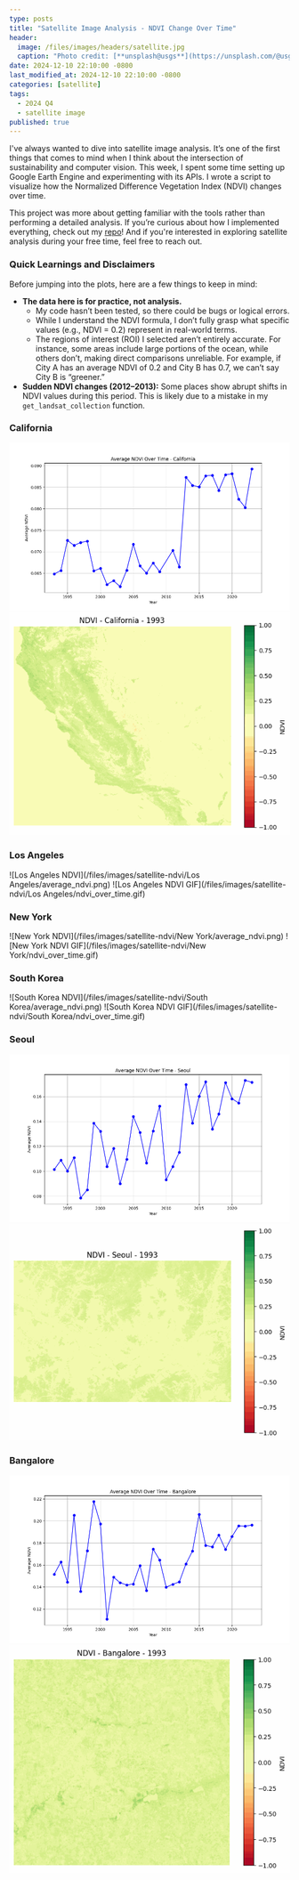 ```yaml
---
type: posts
title: "Satellite Image Analysis - NDVI Change Over Time"
header:
  image: /files/images/headers/satellite.jpg 
  caption: "Photo credit: [**unsplash@usgs**](https://unsplash.com/@usgs)"
date: 2024-12-10 22:10:00 -0800
last_modified_at: 2024-12-10 22:10:00 -0800
categories: [satellite]
tags: 
  - 2024 Q4
  - satellite image
published: true
---
```


I've always wanted to dive into satellite image analysis. It’s one of the first things that comes to mind when I think about the intersection of sustainability and computer vision. This week, I spent some time setting up Google Earth Engine and experimenting with its APIs. I wrote a script to visualize how the Normalized Difference Vegetation Index (NDVI) changes over time. 

This project was more about getting familiar with the tools rather than performing a detailed analysis. If you’re curious about how I implemented everything, check out my [repo](https://github.com/wondonghyeon/codes-for-blog)! And if you're interested in exploring satellite analysis during your free time, feel free to reach out.

### Quick Learnings and Disclaimers

Before jumping into the plots, here are a few things to keep in mind:

- **The data here is for practice, not analysis.**
  - My code hasn’t been tested, so there could be bugs or logical errors.
  - While I understand the NDVI formula, I don’t fully grasp what specific values (e.g., NDVI = 0.2) represent in real-world terms.
  - The regions of interest (ROI) I selected aren’t entirely accurate. For instance, some areas include large portions of the ocean, while others don’t, making direct comparisons unreliable. For example, if City A has an average NDVI of 0.2 and City B has 0.7, we can’t say City B is “greener.”
- **Sudden NDVI changes (2012–2013):** Some places show abrupt shifts in NDVI values during this period. This is likely due to a mistake in my `get_landsat_collection` function.

### California

![California NDVI](/files/images/satellite-ndvi/California/average_ndvi.png)
![California NDVI GIF](/files/images/satellite-ndvi/California/ndvi_over_time.gif)

### Los Angeles

![Los Angeles NDVI](/files/images/satellite-ndvi/Los Angeles/average_ndvi.png)
![Los Angeles NDVI GIF](/files/images/satellite-ndvi/Los Angeles/ndvi_over_time.gif)

### New York

![New York NDVI](/files/images/satellite-ndvi/New York/average_ndvi.png)
![New York NDVI GIF](/files/images/satellite-ndvi/New York/ndvi_over_time.gif)

### South Korea

![South Korea NDVI](/files/images/satellite-ndvi/South Korea/average_ndvi.png)
![South Korea NDVI GIF](/files/images/satellite-ndvi/South Korea/ndvi_over_time.gif)

### Seoul

![Seoul NDVI](/files/images/satellite-ndvi/Seoul/average_ndvi.png)
![Seoul NDVI GIF](/files/images/satellite-ndvi/Seoul/ndvi_over_time.gif)

### Bangalore

![Bangalore NDVI](/files/images/satellite-ndvi/Bangalore/average_ndvi.png)
![Bangalore NDVI GIF](/files/images/satellite-ndvi/Bangalore/ndvi_over_time.gif)
